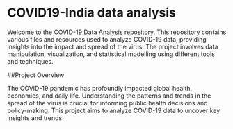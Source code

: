 # COVID19-India data analysis
Welcome to the COVID-19 Data Analysis repository. This repository contains various files and resources used to analyze COVID-19 data, providing insights into the impact and spread of the virus. The project involves data manipulation, visualization, and statistical modelling using different tools and techniques.

##Project Overview

The COVID-19 pandemic has profoundly impacted global health, economies, and daily life. Understanding the patterns and trends in the spread of the virus is crucial for informing public health decisions and policy-making. This project aims to analyze COVID-19 data to uncover key insights and trends.
